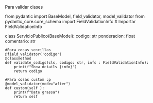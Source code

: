 Para validar clases

from pydantic import BaseModel, field_validator, model_validator
from pydantic_core.core_schema import FieldValidationInfo # Importar FieldValidationInfo

class ServicioPublico(BaseModel):
    codigo: str
    ponderacion: float
    comentario: str
    
    #Para cosas sencillas
    @field_validator('codigo')
    @classmethod
    def validate_codigo(cls, codigo: str, info : FieldValidationInfo):
        print(f"Show details {info}")
        return codigo
    
    #Para cosas custom :p
    @model_validator(mode="after")
    def custom(self ):
        print(f"Date grassa")
        return self